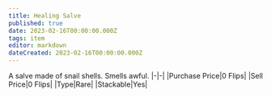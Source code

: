 ```yaml
---
title: Healing Salve
published: true
date: 2023-02-16T00:00:00.000Z
tags: item
editor: markdown
dateCreated: 2023-02-16T00:00:00.000Z
---
```


A salve made of snail shells. Smells awful.
|-|-|
|Purchase Price|0 Flips|
|Sell Price|0 Flips|
|Type|Rare|
|Stackable|Yes|

